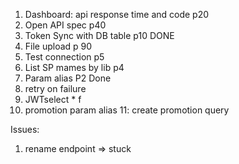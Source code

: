1. Dashboard: api response time and code p20
2. Open API spec p40
3. Token Sync with DB table  p10 DONE
4. File upload p 90
5. Test connection p5
6. List SP mames by lib p4
7. Param alias P2 Done
8. retry on failure
9. JWTselect * f
10. promotion param alias
11: create promotion query



Issues:
1. rename endpoint => stuck

 
